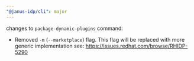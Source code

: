 ```yaml
---
"@janus-idp/cli": major
---
```


changes to `package-dynamic-plugins` command:

- Removed `-m` (`--marketplace`) flag. This flag will be replaced with more generic implementation see: https://issues.redhat.com/browse/RHIDP-5290
